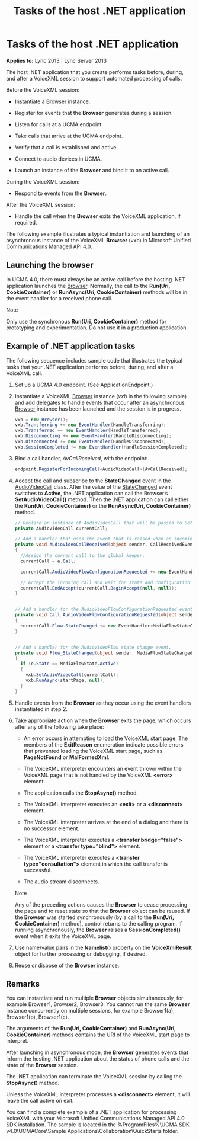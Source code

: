 ﻿---
title: Tasks of the host .NET application
TOCTitle: Tasks of the host .NET application
ms:assetid: 0dee2b50-283a-45de-ac00-bd2aca78c8a6
ms:mtpsurl: https://msdn.microsoft.com/library/Dn466127(v=office.15)
ms:contentKeyID: 57103420
ms.date: 07/25/2014
mtps_version: v=office.15
dev_langs:
- csharp
---

# Tasks of the host .NET application


**Applies to:** Lync 2013 | Lync Server 2013

  

The host .NET application that you create performs tasks before, during, and after a VoiceXML session to support automated processing of calls.

Before the VoiceXML session:

- Instantiate a [Browser](https://msdn.microsoft.com/library/gg452712\(v=office.15\)) instance.

- Register for events that the **Browser** generates during a session.

- Listen for calls at a UCMA endpoint.

- Take calls that arrive at the UCMA endpoint.

- Verify that a call is established and active.

- Connect to audio devices in UCMA.

- Launch an instance of the **Browser** and bind it to an active call.

During the VoiceXML session:

- Respond to events from the **Browser**.

After the VoiceXML session:

- Handle the call when the **Browser** exits the VoiceXML application, if required.

The following example illustrates a typical instantiation and launching of an asynchronous instance of the VoiceXML **Browser** (vxb) in Microsoft Unified Communications Managed API 4.0.

## Launching the browser

In UCMA 4.0, there must always be an active call before the hosting .NET application launches the [Browser](https://msdn.microsoft.com/library/gg452712\(v=office.15\)). Normally, the call to the **Run(Uri, CookieContainer)** or **RunAsync(Uri, CookieContainer)** methods will be in the event handler for a received phone call.


> [!NOTE]
> <P>Only use the synchronous <STRONG>Run(Uri, CookieContainer)</STRONG> method for prototyping and experimentation. Do not use it in a production application.</P>



## Example of .NET application tasks

The following sequence includes sample code that illustrates the typical tasks that your .NET application performs before, during, and after a VoiceXML call.

1.  Set up a UCMA 4.0 endpoint. (See ApplicationEndpoint.)

2.  Instantiate a VoiceXML [Browser](https://msdn.microsoft.com/library/gg452712\(v=office.15\)) instance (*vxb* in the following sample) and add delegates to handle events that occur after an asynchronous [Browser](https://msdn.microsoft.com/library/gg452712\(v=office.15\)) instance has been launched and the session is in progress.
    
    ```csharp
    vxb = new Browser(); 
    vxb.Transferring += new EventHandler(HandleTransferring);
    vxb.Transferred += new EventHandler(HandleTransferred);
    vxb.Disconnecting += new EventHandler(HandleDisconnecting);
    vxb.Disconnected += new EventHandler(HandleDisconnected);
    vxb.SessionCompleted += new EventHandler(HandleSessionCompleted);
    ```

3.  Bind a call handler, *AvCallReceived*, with the endpoint:
    
    ```csharp
    endpoint.RegisterForIncomingCall<AudioVideoCall>(AvCallReceived);
    ```

4.  Accept the call and subscribe to the **StateChanged** event in the [AudioVideoCall](https://msdn.microsoft.com/library/hh383901\(v=office.15\)) class. After the value of the [StateChanged](https://msdn.microsoft.com/library/hh365997\(v=office.15\)) event switches to **Active**, the .NET application can call the Browser’s **SetAudioVideoCall()** method. Then the .NET application can call either the **Run(Uri, CookieContainer)** or the **RunAsync(Uri, CookieContainer)** method.
    
    ```csharp
    // Declare an instance of AudioVideoCall that will be passed to SetAudioVideoCall.
    private AudioVideoCall currentCall;
    
    // Add a handler that uses the event that is raised when an incoming call arrives to the endpoint, see step 3, above.
    private void AudioVideoCallReceived(object sender, CallReceivedEventArgs<AudioVideoCall> e)
    {
      //Assign the current call to the global keeper.
      currentCall = e.Call;
    
      currentCall.AudioVideoFlowConfigurationRequested += new EventHandler<AudioVideoFlowConfigurationRequestedEventArgs>(Call_AudioVideoFlowConfigurationRequested);
    
      // Accept the incoming call and wait for state and configuration requests.
      currentCall.EndAccept(currentCall.BeginAccept(null, null));
    }
    
    
    // Add a handler for the AudioVideoFlowConfigurationRequested event.
    private void Call_AudioVideoFlowConfigurationRequested(object sender, AudioVideoFlowConfigurationRequestedEventArgs e)
    {
      currentCall.Flow.StateChanged += new EventHandler<MediaFlowStateChangedEventArgs>(Flow_StateChanged);
    }
    
    
    // Add a handler for the AudioVideoFlow state change event.
    private void Flow_StateChanged(object sender, MediaFlowStateChangedEventArgs e)
    {
      if (e.State == MediaFlowState.Active)
      {
        vxb.SetAudioVideoCall(currentCall);
        vxb.RunAsync(startPage, null);
      }
    }
    ```

5.  Handle events from the **Browser** as they occur using the event handlers instantiated in step 2.

6.  Take appropriate action when the **Browser** exits the page, which occurs after any of the following take place:
    
    - An error occurs in attempting to load the VoiceXML start page. The members of the **ExitReason** enumeration indicate possible errors that prevented loading the VoiceXML start page, such as **PageNotFound** or **MalFormedXml**.
    
    - The VoiceXML interpreter encounters an event thrown within the VoiceXML page that is not handled by the VoiceXML **\<error\>** element.
    
    - The application calls the **StopAsync()** method.
    
    - The VoiceXML interpreter executes an **\<exit\>** or a **\<disconnect\>** element.
    
    - The VoiceXML interpreter arrives at the end of a dialog and there is no successor element.
    
    - The VoiceXML interpreter executes a **\<transfer bridge="false"\>** element or a **\<transfer type="blind"\>** element.
    
    - The VoiceXML interpreter executes a **\<transfer type="consultation"\>** element in which the call transfer is successful.
    
    - The audio stream disconnects.
    

    > [!NOTE]
    > <P>Any of the preceding actions causes the <STRONG>Browser</STRONG> to cease processing the page and to reset state so that the <STRONG>Browser</STRONG> object can be reused. If the <STRONG>Browser</STRONG> was started synchronously (by a call to the <STRONG>Run(Uri, CookieContainer)</STRONG> method), control returns to the calling program. If running asynchronously, the <STRONG>Browser</STRONG> raises a <STRONG>SessionCompleted()</STRONG> event when it exits the VoiceXML page.</P>



7.  Use name/value pairs in the **Namelist()** property on the **VoiceXmlResult** object for further processing or debugging, if desired.

8.  Reuse or dispose of the **Browser** instance.

## Remarks

You can instantiate and run multiple **Browser** objects simultaneously, for example Browser1, Browser2, Browser3. You cannot run the same **Browser** instance concurrently on multiple sessions, for example Browser1(a), Browser1(b), Browser1(c).

The arguments of the **Run(Uri, CookieContainer)** and **RunAsync(Uri, CookieContainer)** methods contains the URI of the VoiceXML start page to interpret.

After launching in asynchronous mode, the **Browser** generates events that inform the hosting .NET application about the status of phone calls and the state of the **Browser** session.

The .NET application can terminate the VoiceXML session by calling the **StopAsync()** method.

Unless the VoiceXML interpreter processes a **\<disconnect\>** element, it will leave the call active on exit.

You can find a complete example of a .NET application for processing VoiceXML with your Microsoft Unified Communications Managed API 4.0 SDK installation. The sample is located in the %ProgramFiles%\\UCMA SDK v4.0\\UCMACore\\Sample Applications\\Collaboration\\QuickStarts folder.

